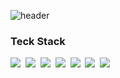 ![header](https://capsule-render.vercel.app/api?type=waving&color=gradient&height=270&text=hhhhyelim&fontSize=60)

<h3>Teck Stack</h3>
<img src="https://img.shields.io/badge/C-A8B9CC.svg?style=flat-square&logo="C"&logoColor=white"/>&nbsp 
<img src="https://img.shields.io/badge/C++-00599C.svg?style=flat-square&logo="C++"&logoColor=white"/>&nbsp 
<img src="https://img.shields.io/badge/python-3776AB.svg?style=flat-square&logo="Python"&logoColor=white"/>&nbsp 
<img src="https://img.shields.io/badge/javascript-00599C.svg?style=flat-square&logo="JavaScript"&logoColor=white"/>&nbsp 
<img src="https://img.shields.io/badge/html5-E34F26.svg?style=flat-square&logo="HTML"&logoColor=white"/>&nbsp
<img src="https://img.shields.io/badge/css3-1572B6.svg?style=flat-square&logo="CSS"&logoColor=white"/>&nbsp
<img src="https://img.shields.io/badge/react-61DAFB.svg?style=flat-square&logo="React"&logoColor=white"/>&nbsp
